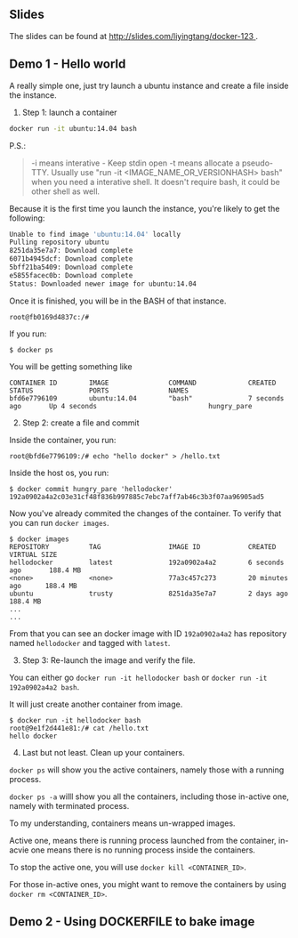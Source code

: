 ## Slides


The slides can be found at [ http://slides.com/liyingtang/docker-123 ]( http://slides.com/liyingtang/docker-123 ).


## Demo 1 - Hello world

A really simple one, just try launch a ubuntu instance and create a file inside the instance.

1. Step 1: launch a container
```BASH
docker run -it ubuntu:14.04 bash
```

P.S.: 
> -i means interative - Keep stdin open
> -t means allocate a pseudo-TTY.
> Usually use "run -it <IMAGE_NAME_OR_VERSIONHASH> bash" when you need a interative shell. 
> It doesn't require bash, it could be other shell as well.


Because it is the first time you launch the instance, you're likely to get the following:
```BASH
Unable to find image 'ubuntu:14.04' locally
Pulling repository ubuntu
8251da35e7a7: Download complete
6071b4945dcf: Download complete
5bff21ba5409: Download complete
e5855facec0b: Download complete
Status: Downloaded newer image for ubuntu:14.04
```

Once it is finished, you will be in the BASH of that instance.

```
root@fb0169d4837c:/#
```

If you run:

```SHELL
$ docker ps
```

You will be getting something like
```
CONTAINER ID        IMAGE               COMMAND             CREATED             STATUS              PORTS               NAMES
bfd6e7796109        ubuntu:14.04        "bash"              7 seconds ago       Up 4 seconds                            hungry_pare
```

2. Step 2: create a file and commit

Inside the container, you run:
```
root@bfd6e7796109:/# echo "hello docker" > /hello.txt
```

Inside the host os, you run:
```
$ docker commit hungry_pare 'hellodocker'
192a0902a4a2c03e31cf48f836b997885c7ebc7aff7ab46c3b3f07aa96905ad5
```

Now you've already commited the changes of the container.
To verify that you can run ```docker images```.

```
$ docker images
REPOSITORY          TAG                 IMAGE ID            CREATED             VIRTUAL SIZE
hellodocker         latest              192a0902a4a2        6 seconds ago       188.4 MB
<none>              <none>              77a3c457c273        20 minutes ago      188.4 MB
ubuntu              trusty              8251da35e7a7        2 days ago          188.4 MB
...
...
```

From that you can see an docker image with ID ```192a0902a4a2``` has repository named ```hellodocker``` and tagged with ```latest```.


3. Step 3: Re-launch the image and verify the file.

You can either go ```docker run -it hellodocker bash``` or ```docker run -it 192a0902a4a2 bash```.

It will just create another container from image.

```
$ docker run -it hellodocker bash
root@9e1f2d441e81:/# cat /hello.txt
hello docker
```

4. Last but not least. Clean up your containers.

```docker ps``` will show you the active containers, namely those with a running process.

```docker ps -a``` willl show you all the containers, including those in-active one, namely with terminated process.

To my understanding, containers means un-wrapped images. 

Active one, means there is running process launched from the container, in-acvie one means there is no running process inside the containers.

To stop the active one, you will use ```docker kill <CONTAINER_ID>```.

For those in-active ones, you might want to remove the containers by using ```docker rm <CONTAINER_ID>```.


## Demo 2 - Using DOCKERFILE to bake image


